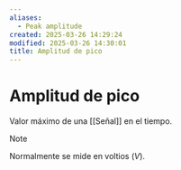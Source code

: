 ```yaml
---
aliases:
  - Peak amplitude
created: 2025-03-26 14:29:24
modified: 2025-03-26 14:30:01
title: Amplitud de pico
---
```


# Amplitud de pico

Valor máximo de una [[Señal]] en el tiempo.

> [!note]
> Normalmente se mide en voltios ($V$).

